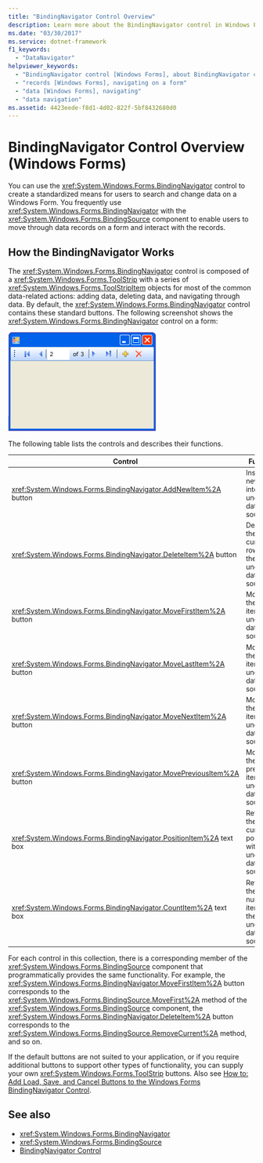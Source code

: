 ```yaml
---
title: "BindingNavigator Control Overview"
description: Learn more about the BindingNavigator control in Windows Forms, which can be used to create a standardized means for users to search and change data.
ms.date: "03/30/2017"
ms.service: dotnet-framework
f1_keywords: 
  - "DataNavigator"
helpviewer_keywords: 
  - "BindingNavigator control [Windows Forms], about BindingNavigator control"
  - "records [Windows Forms], navigating on a form"
  - "data [Windows Forms], navigating"
  - "data navigation"
ms.assetid: 4423eede-f8d1-4d02-822f-5bf8432680d0
---
```

# BindingNavigator Control Overview (Windows Forms)

You can use the <xref:System.Windows.Forms.BindingNavigator> control to create a standardized means for users to search and change data on a Windows Form. You frequently use <xref:System.Windows.Forms.BindingNavigator> with the <xref:System.Windows.Forms.BindingSource> component to enable users to move through data records on a form and interact with the records.  
  
## How the BindingNavigator Works  

 The <xref:System.Windows.Forms.BindingNavigator> control is composed of a <xref:System.Windows.Forms.ToolStrip> with a series of <xref:System.Windows.Forms.ToolStripItem> objects for most of the common data-related actions: adding data, deleting data, and navigating through data. By default, the <xref:System.Windows.Forms.BindingNavigator> control contains these standard buttons. The following screenshot shows the <xref:System.Windows.Forms.BindingNavigator> control on a form:
  
 ![Screenshot showing the BindingNavigator control.](./media/bindingnavigator-control-overview-windows-forms/bindingnavigator-control-form.gif)  
  
 The following table lists the controls and describes their functions.  
  
|Control|Function|  
|-------------|--------------|  
|<xref:System.Windows.Forms.BindingNavigator.AddNewItem%2A> button|Inserts a new row into the underlying data source.|  
|<xref:System.Windows.Forms.BindingNavigator.DeleteItem%2A> button|Deletes the current row from the underlying data source.|  
|<xref:System.Windows.Forms.BindingNavigator.MoveFirstItem%2A> button|Moves to the first item in the underlying data source.|  
|<xref:System.Windows.Forms.BindingNavigator.MoveLastItem%2A> button|Moves to the last item in the underlying data source.|  
|<xref:System.Windows.Forms.BindingNavigator.MoveNextItem%2A> button|Moves to the next item in the underlying data source.|  
|<xref:System.Windows.Forms.BindingNavigator.MovePreviousItem%2A> button|Moves to the previous item in the underlying data source.|  
|<xref:System.Windows.Forms.BindingNavigator.PositionItem%2A> text box|Returns the current position within the underlying data source.|  
|<xref:System.Windows.Forms.BindingNavigator.CountItem%2A> text box|Returns the total number of items in the underlying data source.|  
  
 For each control in this collection, there is a corresponding member of the <xref:System.Windows.Forms.BindingSource> component that programmatically provides the same functionality. For example, the <xref:System.Windows.Forms.BindingNavigator.MoveFirstItem%2A> button corresponds to the <xref:System.Windows.Forms.BindingSource.MoveFirst%2A> method of the <xref:System.Windows.Forms.BindingSource> component, the <xref:System.Windows.Forms.BindingNavigator.DeleteItem%2A> button corresponds to the <xref:System.Windows.Forms.BindingSource.RemoveCurrent%2A> method, and so on.  
  
 If the default buttons are not suited to your application, or if you require additional buttons to support other types of functionality, you can supply your own <xref:System.Windows.Forms.ToolStrip> buttons. Also see [How to: Add Load, Save, and Cancel Buttons to the Windows Forms BindingNavigator Control](load-save-and-cancel-bindingnavigator.md).  
  
## See also

- <xref:System.Windows.Forms.BindingNavigator>
- <xref:System.Windows.Forms.BindingSource>
- [BindingNavigator Control](bindingnavigator-control-windows-forms.md)
